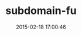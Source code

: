 ---
layout: post
title:  "subdomain-fu"
repo:   "mbleigh/subdomain-fu"
date:   2015-02-18 17:00:46
gemurl: http://github.com/mbleigh/subdomain-fu
---